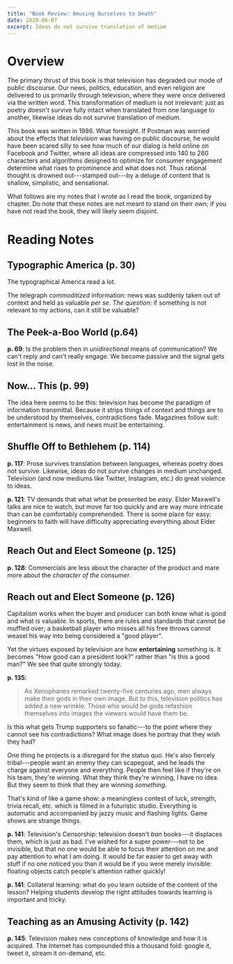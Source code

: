 ```yaml
---
title: "Book Review: Amusing Ourselves to Death"
date: 2020-06-07
excerpt: Ideas do not survive translation of medium
---
```


# Overview

The primary thrust of this book is that television has degraded our mode
of public discourse. Our news, politics, education, and even religion
are delivered to us primarily through television, where they were once
delivered via the written word. This transformation of medium is not
irrelevant: just as poetry doesn't survive fully intact when translated
from one language to another, likewise ideas do not survive translation
of medium.

This book was written in 1986. What foresight. If Postman was worried
about the effects that *television* was having on public discourse, he
would have been scared silly to see how much of our dialog is held
online on Facebook and Twitter, where all ideas are compressed into 140
to 280 characters and algorithms designed to optimize for consumer
engagement determine what rises to prominence and what does not. Thus
rational thought is drowned out---stamped out---by a deluge of content
that is shallow, simplistic, and sensational.

What follows are my notes that I wrote as I read the book, organized by
chapter. Do note that these notes are not meant to stand on their own;
if you have not read the book, they will likely seem disjoint.

# Reading Notes

## Typographic America (p. 30)

The typographical America read a lot.

The telegraph *commoditized* information: news was suddenly taken out of
context and held as valuable *per se*. *The question*: if something is
not relevant to my actions, can it still be valuable?

## The Peek-a-Boo World (p.64)

**p. 69**: Is the problem then in *unidirectional* means of
communication? We can't reply and can't really engage. We become passive
and the signal gets lost in the noise.

## Now... This (p. 99)

The idea here seems to be this: television has become the paradigm of
information transmittal. Because it strips things of context and things
are to be understood by themselves, contradictions fade. Magazines
follow suit: entertainment is news, and news must be entertaining.

## Shuffle Off to Bethlehem (p. 114)

**p. 117**: Prose survives translation between languages, whereas poetry
does not survive. Likewise, ideas do not survive changes in medium
unchanged. Television (and now mediums like Twitter, Instagram, etc.) do
great violence to ideas.

**p. 121**: TV demands that what what be presented be *easy*. Elder
Maxwell's talks are nice to watch, but move far too quickly and are way
more intricate than can be comfortably comprehended. There is some place
for easy: beginners to faith will have difficulty appreciating
everything about Elder Maxwell.

## Reach Out and Elect Someone (p. 125)

**p. 128**: Commercials are less about the character of the product and
mare more about the *character of the consumer*.

## Reach out and Elect Someone (p. 126)

Capitalism works when the buyer and producer can both know what is good
and what is valuable. In sports, there are rules and standards that
cannot be muffled over; a basketball player who misses all his free
throws cannot weasel his way into being considered a "good player".

Yet the virtues exposed by television are how **entertaining** something
is. It becomes "How good can a president look?" rather than "is this a
good man?" We see that quite strongly today.

**p. 135**:

> As Xenophanes remarked twenty-five centuries ago, men always make
> their gods in their own image. But to this, television politics has
> added a new wrinkle: Those who would be gods refashion themselves into
> images the viewers would have them be.

Is this what gets Trump supporters so fanatic---to the point where they
cannot see his contradictions? What image does he portray that they wish
they had?

One thing he projects is a disregard for the status quo. He's also
fiercely tribal---people want an enemy they can scapegoat, and he leads
the charge against everyone and everything. People then feel like if
they're on his team, they're winning. What they think they're
winning, I have no idea. But they seem to think that they are winning
*something*.

That's kind of like a game show: a meaningless contest of luck,
strength, trivia recall, etc. which is filmed in a futuristic studio.
Everything is automatic and accompanied by jazzy music and flashing
lights. Game shows are strange things.

**p. 141**: Television's Censorship: television doesn't *ban*
books---it displaces them, which is just as bad. I've wished for a
super power---not to be invisible, but that no one would be able to
focus their attention on me and pay attention to what I am doing. It
would be far easier to get away with stuff if no one noticed you than it
would be if you were merely invisible: floating objects catch people's
attention rather quickly!

**p. 141**: Collateral learning: what do you learn outside of the
content of the lesson? Helping students develop the right attitudes
towards learning is important and tricky.

## Teaching as an Amusing Activity (p. 142)

**p. 145**: Television makes new conceptions of knowledge and how it is
acquired. The Internet has compounded this a thousand fold: google it,
tweet it, stream it on-demand, etc.
